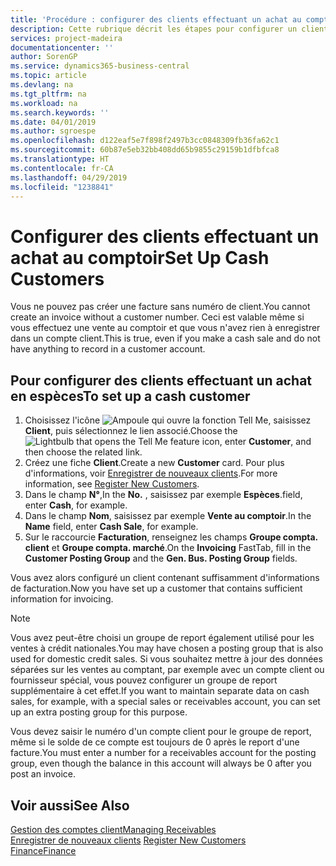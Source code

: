 ```yaml
---
title: 'Procédure : configurer des clients effectuant un achat au comptoir | Microsoft Docs'
description: Cette rubrique décrit les étapes pour configurer un client qui paie en espèces.
services: project-madeira
documentationcenter: ''
author: SorenGP
ms.service: dynamics365-business-central
ms.topic: article
ms.devlang: na
ms.tgt_pltfrm: na
ms.workload: na
ms.search.keywords: ''
ms.date: 04/01/2019
ms.author: sgroespe
ms.openlocfilehash: d122eaf5e7f898f2497b3cc0848309fb36fa62c1
ms.sourcegitcommit: 60b87e5eb32bb408dd65b9855c29159b1dfbfca8
ms.translationtype: HT
ms.contentlocale: fr-CA
ms.lasthandoff: 04/29/2019
ms.locfileid: "1238841"
---
```

# <a name="set-up-cash-customers"></a><span data-ttu-id="c713d-103">Configurer des clients effectuant un achat au comptoir</span><span class="sxs-lookup"><span data-stu-id="c713d-103">Set Up Cash Customers</span></span>
<span data-ttu-id="c713d-104">Vous ne pouvez pas créer une facture sans numéro de client.</span><span class="sxs-lookup"><span data-stu-id="c713d-104">You cannot create an invoice without a customer number.</span></span> <span data-ttu-id="c713d-105">Ceci est valable même si vous effectuez une vente au comptoir et que vous n'avez rien à enregistrer dans un compte client.</span><span class="sxs-lookup"><span data-stu-id="c713d-105">This is true, even if you make a cash sale and do not have anything to record in a customer account.</span></span>  

## <a name="to-set-up-a-cash-customer"></a><span data-ttu-id="c713d-106">Pour configurer des clients effectuant un achat en espèces</span><span class="sxs-lookup"><span data-stu-id="c713d-106">To set up a cash customer</span></span>  
1.  <span data-ttu-id="c713d-107">Choisissez l'icône ![Ampoule qui ouvre la fonction Tell Me](media/ui-search/search_small.png "Dites-moi ce que vous voulez faire"), saisissez **Client**, puis sélectionnez le lien associé.</span><span class="sxs-lookup"><span data-stu-id="c713d-107">Choose the ![Lightbulb that opens the Tell Me feature](media/ui-search/search_small.png "Tell me what you want to do") icon, enter **Customer**, and then choose the related link.</span></span>  
2.  <span data-ttu-id="c713d-108">Créez une fiche **Client**.</span><span class="sxs-lookup"><span data-stu-id="c713d-108">Create a new **Customer** card.</span></span> <span data-ttu-id="c713d-109">Pour plus d'informations, voir [Enregistrer de nouveaux clients](sales-how-register-new-customers.md).</span><span class="sxs-lookup"><span data-stu-id="c713d-109">For more information, see [Register New Customers](sales-how-register-new-customers.md).</span></span>
3.  <span data-ttu-id="c713d-110">Dans le champ **N°**,</span><span class="sxs-lookup"><span data-stu-id="c713d-110">In the **No.**</span></span> <span data-ttu-id="c713d-111">, saisissez par exemple **Espèces**.</span><span class="sxs-lookup"><span data-stu-id="c713d-111">field, enter **Cash**, for example.</span></span>  
4.  <span data-ttu-id="c713d-112">Dans le champ **Nom**, saisissez par exemple **Vente au comptoir**.</span><span class="sxs-lookup"><span data-stu-id="c713d-112">In the **Name** field, enter **Cash Sale**, for example.</span></span>  
5.  <span data-ttu-id="c713d-113">Sur le raccourcie **Facturation**, renseignez les champs **Groupe compta. client** et **Groupe compta. marché**.</span><span class="sxs-lookup"><span data-stu-id="c713d-113">On the **Invoicing** FastTab, fill in the **Customer Posting Group** and the **Gen. Bus. Posting Group** fields.</span></span>  

 <span data-ttu-id="c713d-114">Vous avez alors configuré un client contenant suffisamment d'informations de facturation.</span><span class="sxs-lookup"><span data-stu-id="c713d-114">Now you have set up a customer that contains sufficient information for invoicing.</span></span>  

> [!NOTE]  
>  <span data-ttu-id="c713d-115">Vous avez peut-être choisi un groupe de report également utilisé pour les ventes à crédit nationales.</span><span class="sxs-lookup"><span data-stu-id="c713d-115">You may have chosen a posting group that is also used for domestic credit sales.</span></span> <span data-ttu-id="c713d-116">Si vous souhaitez mettre à jour des données séparées sur les ventes au comptant, par exemple avec un compte client ou fournisseur spécial, vous pouvez configurer un groupe de report supplémentaire à cet effet.</span><span class="sxs-lookup"><span data-stu-id="c713d-116">If you want to maintain separate data on cash sales, for example, with a special sales or receivables account, you can set up an extra posting group for this purpose.</span></span>  
>   
>  <span data-ttu-id="c713d-117">Vous devez saisir le numéro d'un compte client pour le groupe de report, même si le solde de ce compte est toujours de 0 après le report d'une facture.</span><span class="sxs-lookup"><span data-stu-id="c713d-117">You must enter a number for a receivables account for the posting group, even though the balance in this account will always be 0 after you post an invoice.</span></span>  

## <a name="see-also"></a><span data-ttu-id="c713d-118">Voir aussi</span><span class="sxs-lookup"><span data-stu-id="c713d-118">See Also</span></span>
[<span data-ttu-id="c713d-119">Gestion des comptes client</span><span class="sxs-lookup"><span data-stu-id="c713d-119">Managing Receivables</span></span>](receivables-manage-receivables.md)  
<span data-ttu-id="c713d-120">[Enregistrer de nouveaux clients](sales-how-register-new-customers.md)  </span><span class="sxs-lookup"><span data-stu-id="c713d-120">[Register New Customers](sales-how-register-new-customers.md)  </span></span>  
[<span data-ttu-id="c713d-121">Finance</span><span class="sxs-lookup"><span data-stu-id="c713d-121">Finance</span></span>](finance.md)  

